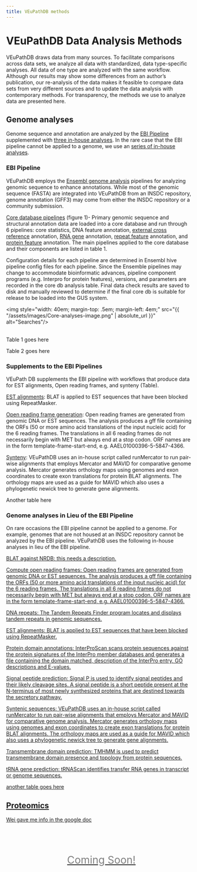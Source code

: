 ```yaml
---
title: VEuPathDB methods
---
```

<style>
div.coming-soon {
  font-size: 200%;
  text-align: center;
  margin: 3em 0;
  color: grey;
}
div.coming-soon i{
  padding-right: 0.5em;
}
</style>


<div class="static-content"> 
<h1>VEuPathDB Data Analysis Methods </h1>

<p>VEuPathDB draws data from many sources.  To facilitate comparisons across data sets, we analyze all data with standardized, data type-specific analyses.  All data of one type are analyzed with the same workflow.  Although our results may show some differences from an author’s publication, our re-analysis of the data makes it feasible to compare data sets from very different sources and to update the data analysis with contemporary methods.  For transparency, the methods we use to analyze data are presented here.  </p>

<h2>Genome analyses</h2>

<p>Genome sequence and annotation are  analyzed by the <a href="EBIpipeline">EBI Pipeline</a> supplemented with <a href="threeInHouse">three in-house analyses</a>.  In the rare case that the EBI pipeline cannot be applied to a genome, we use an <a href="serieInHouse">series of in-house analyses</a>. </p>

<div class="anchor"><a name=EBIpipeline></a></div>
<h3>EBI Pipeline</h3>

   <p>VEuPathDB employs the <a href="http://ensemblgenomes.org/info/data">Ensembl genome analysis</a> pipelines for analyzing genomic sequence to enhance annotations. While most of the genomic sequence (FASTA) are integrated into VEuPathDB from an INSDC repository, genome annotation (GFF3) may come from either the INSDC repository or a community submission. </p>

   <p><u>Core database pipelines</u> (figure 1)- Primary genomic sequence and structural annotation data are loaded into a core database and run through 6 pipelines: core statistics, DNA feature annotation, <a href="http://ensemblgenomes.org/info/data/cross_references">external cross reference</a> annotation, <a href="http://ensemblgenomes.org/info/data/ncrna">RNA gene</a> annotation, <a href="http://ensemblgenomes.org/info/data/repeat_features">repeat feature</a> annotation, and <a href="http://ensemblgenomes.org/info/data/protein_features">protein feature</a> annotation.  The main pipelines applied to the core database and their components are listed in table 1. </p>

   <p>Configuration details for each pipeline are determined in Ensembl hive pipeline config files for each pipeline. Since the Ensemble pipelines may change to accommodate bioinformatic advances, pipeline component programs (e.g. Interpro for protein features), versions, and parameters are recorded in the core db analysis table. Final data check results are saved to disk and manually reviewed to determine if the final core db is suitable for release to be loaded into the GUS system.</p>

   <img style="width: 40em; margin-top: .5em; margin-left: 4em;" src="{{ "/assets/images/Core-analyses-image.png" | absolute_url }}" alt="Searches"/></br></br>

   <p>Table 1 goes here</p>

   <p>Table 2 goes here</p>

<div class="anchor"><a name=threeInHouse></a></div>
<h3>Supplements to the EBI Pipelines</h3>

   <p>VEuPath DB supplements the EBI pipeline with workflows that produce data for EST alignments, Open reading frames, and synteny (Table).</p>

   <p><u>EST alignments</u>: BLAT is applied to EST sequences that have been blocked using RepeatMasker. </p>

   <p><u>Open reading frame generation</u>: Open reading frames are generated from genomic DNA or EST sequences.  The analysis produces a gff file containing the ORFs (50 or more amino acid translations of the input nucleic acid) for the 6 reading frames. The translations in all 6 reading frames do not necessarily begin with MET but always end at a stop codon. ORF names are in the form template-frame-start-end, e.g. AAEL01000396-5-5847-4366.</p>

   <p><u>Synteny</u>: VEuPathDB uses an in-house script called runMercator to run pair-wise alignments that employs Mercator and MAVID for comparative genome analysis. Mercator generates orthology maps using genomes and exon coordinates to create exon translations for protein BLAT alignments. The orthology maps are used as a guide for MAVID which also uses a phylogenetic newick tree to generate gene alignments.</p>

   <p>Another table here</p>


<div class="anchor"><a name="serieInHouse"></a></div>
<h3>Genome analyses in Lieu of the EBI Pipeline</h3>

   <p>On rare occasions the EBI pipeline cannot be applied to a genome.  For example, genomes that are not housed at an INSDC repository cannot be analyzed by the EBI pipeline.  VEuPathDB uses the following in-house analyses in lieu of the EBI pipeline. </p>

   <p><u>BLAT against NRDB: this needs a description.</p>

   <p><u>Compute open reading frames</u>: Open reading frames are generated from genomic DNA or EST sequences.  The analysis produces a gff file containing the ORFs (50 or more amino acid translations of the input nucleic acid) for the 6 reading frames. The translations in all 6 reading frames do not necessarily begin with MET but always end at a stop codon. ORF names are in the form template-frame-start-end, e.g. AAEL01000396-5-5847-4366. </p>

   <p><u>DNA repeats</u>: The Tandem Repeats Finder program locates and displays tandem repeats in genomic sequences.</p>

   <p><u>EST alignments</u>: BLAT is applied to EST sequences that have been blocked using RepeatMasker. </p>

   <p><u>Protein domain annotations</u>: InterProScan scans protein sequences against the protein signatures of the InterPro member databases and generates a file containing the domain matched, description of the InterPro entry, GO descriptions and E-values.</p>

   <p><u>Signal peptide prediction</u>: Signal P is used to identify signal peptides and their likely cleavage sites.  A signal peptide is a short peptide present at the N-terminus of most newly synthesized proteins that are destined towards the secretory pathway.</p>

   <p><u>Syntenic sequences</u>: VEuPathDB uses an in-house script called runMercator to run pair-wise alignments that employs Mercator and MAVID for comparative genome analysis. Mercator generates orthology maps using genomes and exon coordinates to create exon translations for protein BLAT alignments. The orthology maps are used as a guide for MAVID which also uses a phylogenetic newick tree to generate gene alignments.</p>

   <p><u>Transmembrane domain prediction</u>: TMHMM is used to predict transmembrane domain presence and topology from protein sequences. </p>

   <p><u>tRNA gene prediction</u>: tRNAScan identifies transfer RNA genes in transcript or genome sequences.  </p>

   <p> another table goes here</p>


<h2>Proteomics</h2>

<p>Wei gave me info in the google doc</p>






  <div class="coming-soon">
    <i class="fa fa-gears"></i>Coming Soon!
  </div>
</div>

